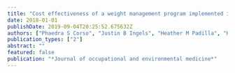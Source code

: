 ```yaml
---
title: "Cost effectiveness of a weight management program implemented in the worksite: Translation of fuel your life"
date: 2018-01-01
publishDate: 2019-09-04T20:25:52.675632Z
authors: ["Phaedra S Corso", "Justin B Ingels", "Heather M Padilla", "Heather Zuercher", "David M DeJoy", "Robert J Vandenberg", "Mark G Wilson"]
publication_types: ["2"]
abstract: ""
featured: false
publication: "*Journal of occupational and environmental medicine*"
---
```


